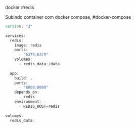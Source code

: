 docker #redis 




Subindo container com docker compose, 
#docker-compose 

```d
version: "3"  
  
services:  
  redis:  
    image: redis  
    ports:  
      - "6379:6379"  
    volumes:  
      - redis_data:/data  
  
  app:  
    build: .  
    ports:  
      - "8000:8000"  
    depends_on:  
      - redis  
    environment:  
      - REDIS_HOST=redis  
  
volumes:  
  redis_data:
```